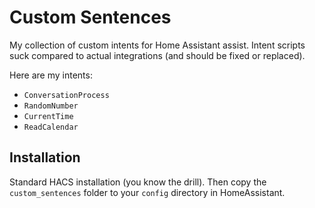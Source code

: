 # Custom Sentences

My collection of custom intents for Home Assistant assist. Intent scripts suck compared to actual integrations (and should be fixed or replaced).

Here are my intents:

- `ConversationProcess`
- `RandomNumber`
- `CurrentTime`
- `ReadCalendar`

## Installation

Standard HACS installation (you know the drill). Then copy the `custom_sentences` folder to your `config` directory in HomeAssistant.
